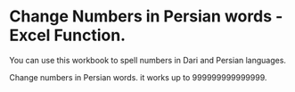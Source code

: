# Change Numbers in Persian words - Excel Function.
You can use this workbook to spell numbers in Dari and Persian languages.

Change numbers in Persian words. it works up to 999999999999999. 